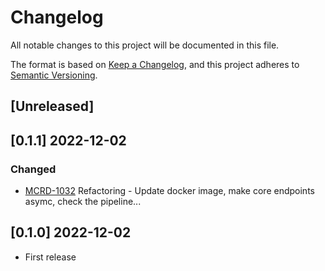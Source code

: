 # Changelog
All notable changes to this project will be documented in this file.

The format is based on [Keep a Changelog](https://keepachangelog.com/en/1.0.0/),
and this project adheres to [Semantic Versioning](https://semver.org/spec/v2.0.0.html).

## [Unreleased]

## [0.1.1] 2022-12-02
### Changed
- [MCRD-1032](https://makeitapp.atlassian.net/browse/MCRD-1032) Refactoring - Update docker image, make core endpoints asymc, check the pipeline...

## [0.1.0] 2022-12-02
- First release